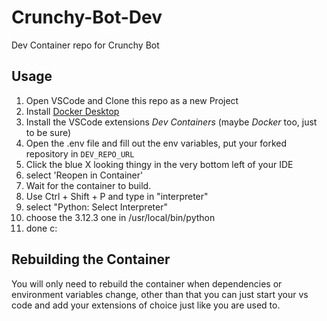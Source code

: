 # Crunchy-Bot-Dev
Dev Container repo for Crunchy Bot

## Usage
1. Open VSCode and Clone this repo as a new Project
2. Install [Docker Desktop](https://www.docker.com/get-started/)
3. Install the VSCode extensions *Dev Containers* (maybe *Docker* too, just to be sure)
4. Open the .env file and fill out the env variables, put your forked repository in `DEV_REPO_URL`
5. Click the blue X looking thingy in the very bottom left of your IDE
6. select 'Reopen in Container'
7. Wait for the container to build.
8. Use Ctrl + Shift + P and type in "interpreter"
9. select "Python: Select Interpreter"
10. choose the 3.12.3 one in /usr/local/bin/python
11. done c:

## Rebuilding the Container
You will only need to rebuild the container when dependencies or environment variables change,
other than that you can just start your vs code and add your extensions of choice
just like you are used to.
